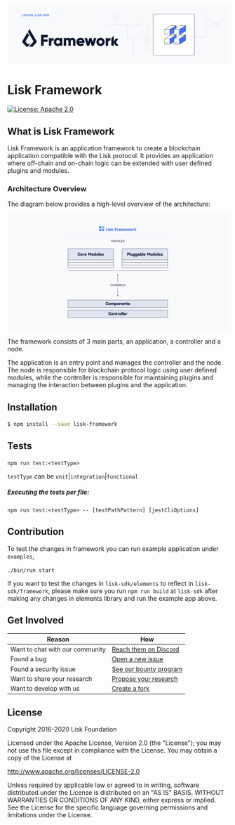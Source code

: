 ![Logo](../docs/assets/banner_framework.png)

# Lisk Framework

[![License: Apache 2.0](https://img.shields.io/badge/License-Apache%202.0-blue.svg)](http://www.apache.org/licenses/LICENSE-2.0)

## What is Lisk Framework

Lisk Framework is an application framework to create a blockchain application compatible with the Lisk protocol.
It provides an application where off-chain and on-chain logic can be extended with user defined plugins and modules.

### Architecture Overview

The diagram below provides a high-level overview of the architecture:

![Logo](./docs/assets/diagram_framework.png)

The framework consists of 3 main parts, an application, a controller and a node.

The application is an entry point and manages the controller and the node. The node is responsible for blockchain protocol logic using user defined modules, while the controller is responsible for maintaining plugins and managing the interaction between plugins and the application.

## Installation

```sh
$ npm install --save lisk-framework
```

## Tests

```
npm run test:<testType>
```

`testType` can be `unit`|`integration`|`functional`

##### Executing the tests per file:

```
npm run test:<testType> -- [testPathPattern] [jestCliOptions]
```

## Contribution

To test the changes in framework you can run example application under `examples`,

`./bin/run start`

If you want to test the changes in `lisk-sdk/elements` to reflect in `lisk-sdk/framework`, please make sure you run `npm run build` at `lisk-sdk` after making any changes in elements library and run the example app above.

## Get Involved

| Reason                          | How                                                                                             |
| ------------------------------- | ----------------------------------------------------------------------------------------------- |
| Want to chat with our community | [Reach them on Discord](https://discord.gg/lisk)                                                |
| Found a bug                     | [Open a new issue](https://github.com/LiskHQ/lisk/issues/new)                                   |
| Found a security issue          | [See our bounty program](https://blog.lisk.com/announcing-lisk-bug-bounty-program-5895bdd46ed4) |
| Want to share your research     | [Propose your research](https://research.lisk.com)                                              |
| Want to develop with us         | [Create a fork](https://github.com/LiskHQ/lisk/fork)                                            |

## License

Copyright 2016-2020 Lisk Foundation

Licensed under the Apache License, Version 2.0 (the "License");
you may not use this file except in compliance with the License.
You may obtain a copy of the License at

http://www.apache.org/licenses/LICENSE-2.0

Unless required by applicable law or agreed to in writing, software
distributed under the License is distributed on an "AS IS" BASIS,
WITHOUT WARRANTIES OR CONDITIONS OF ANY KIND, either express or implied.
See the License for the specific language governing permissions and
limitations under the License.
